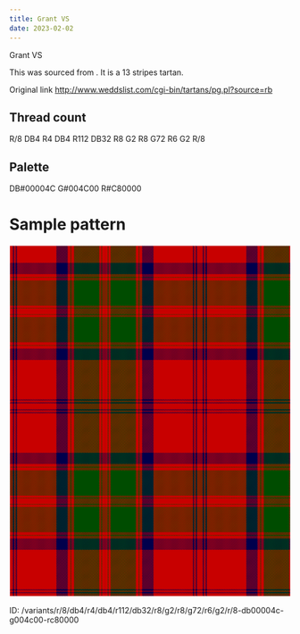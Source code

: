 ```yaml
---
title: Grant VS
date: 2023-02-02
---
```

Grant VS

This was sourced from <no value>.  It is a 13 stripes tartan.

Original link http://www.weddslist.com/cgi-bin/tartans/pg.pl?source=rb

## Thread count
R/8 DB4 R4 DB4 R112 DB32 R8 G2 R8 G72 R6 G2 R/8

## Palette
DB#00004C G#004C00 R#C80000

# Sample pattern

![Tartan detail](tartan.png "R/8 DB4 R4 DB4 R112 DB32 R8 G2 R8 G72 R6 G2 R/8 tartan")

ID: /variants/r/8/db4/r4/db4/r112/db32/r8/g2/r8/g72/r6/g2/r/8-db00004c-g004c00-rc80000